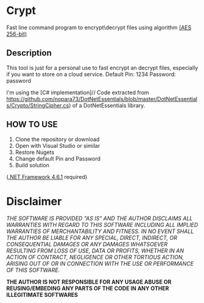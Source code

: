 # Crypt
Fast line command program to encrypt\decrypt files using algorithm [(AES 256-bit)](https://en.wikipedia.org/wiki/Advanced_Encryption_Standard)

## Description
This tool is just for a personal use to fast encrypt an decrypt files, especially if you want to store on a cloud service. 
Default Pin: 1234 Password: password

I'm using the [C# implementation]// Code extracted from https://github.com/nopara73/DotNetEssentials/blob/master/DotNetEssentials/Crypto/StringCipher.cs) of a DotNetEssentials library.

## HOW TO USE
1. Clone the repository or download
2. Open with Visual Studio or similar
3. Restore Nugets
4. Change default Pin and Password
5. Build solution

([.NET Framework 4.6.1](https://www.microsoft.com/es-es/download/details.aspx?id=49982) required)

# Disclaimer
_THE SOFTWARE IS PROVIDED "AS IS" AND THE AUTHOR DISCLAIMS ALL WARRANTIES WITH REGARD TO THIS SOFTWARE INCLUDING ALL IMPLIED WARRANTIES OF MERCHANTABILITY AND FITNESS. IN NO EVENT SHALL THE AUTHOR BE LIABLE FOR ANY SPECIAL, DIRECT, INDIRECT, OR CONSEQUENTIAL DAMAGES OR ANY DAMAGES WHATSOEVER RESULTING FROM LOSS OF USE, DATA OR PROFITS, WHETHER IN AN ACTION OF CONTRACT, NEGLIGENCE OR OTHER TORTIOUS ACTION, ARISING OUT OF OR IN CONNECTION WITH THE USE OR PERFORMANCE OF THIS SOFTWARE._


__THE AUTHOR IS NOT RESPONSIBLE FOR ANY USAGE ABUSE OR REUSING/EMBEDING ANY PARTS OF THE CODE IN ANY OTHER ILLEGITIMATE SOFTWARES__
